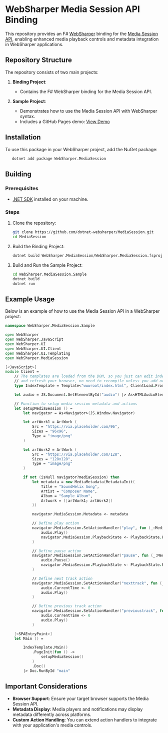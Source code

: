 # WebSharper Media Session API Binding

This repository provides an F# [WebSharper](https://websharper.com/) binding for the [Media Session API](https://developer.mozilla.org/en-US/docs/Web/API/Media_Session_API), enabling enhanced media playback controls and metadata integration in WebSharper applications.

## Repository Structure

The repository consists of two main projects:

1. **Binding Project**:

   - Contains the F# WebSharper binding for the Media Session API.

2. **Sample Project**:
   - Demonstrates how to use the Media Session API with WebSharper syntax.
   - Includes a GitHub Pages demo: [View Demo](https://dotnet-websharper.github.io/MediaSession/)

## Installation

To use this package in your WebSharper project, add the NuGet package:

```bash
   dotnet add package WebSharper.MediaSession
```

## Building

### Prerequisites

- [.NET SDK](https://dotnet.microsoft.com/download) installed on your machine.

### Steps

1. Clone the repository:

   ```bash
   git clone https://github.com/dotnet-websharper/MediaSession.git
   cd MediaSession
   ```

2. Build the Binding Project:

   ```bash
   dotnet build WebSharper.MediaSession/WebSharper.MediaSession.fsproj
   ```

3. Build and Run the Sample Project:

   ```bash
   cd WebSharper.MediaSession.Sample
   dotnet build
   dotnet run
   ```

## Example Usage

Below is an example of how to use the Media Session API in a WebSharper project:

```fsharp
namespace WebSharper.MediaSession.Sample

open WebSharper
open WebSharper.JavaScript
open WebSharper.UI
open WebSharper.UI.Client
open WebSharper.UI.Templating
open WebSharper.MediaSession

[<JavaScript>]
module Client =
    // The templates are loaded from the DOM, so you just can edit index.html
    // and refresh your browser, no need to recompile unless you add or remove holes.
    type IndexTemplate = Template<"wwwroot/index.html", ClientLoad.FromDocument>

    let audio = JS.Document.GetElementById("audio") |> As<HTMLAudioElement>

    // Function to setup media session metadata and actions
    let setupMediaSession () =
        let navigator = As<Navigator>(JS.Window.Navigator)

        let artWork1 = ArtWork (
            Src = "https://via.placeholder.com/96",
            Sizes = "96x96",
            Type = "image/png"
        )

        let artWork2 = ArtWork (
            Src = "https://via.placeholder.com/128",
            Sizes = "128x128",
            Type = "image/png"
        )

        if not (isNull navigator?mediaSession) then
            let metadata = new MediaMetadata(MetadataInit(
                Title = "SoundHelix Song",
                Artist = "Composer Name",
                Album = "Sample Album",
                Artwork = [|artWork1; artWork2|]
            ))

            navigator.MediaSession.Metadata <- metadata

            // Define play action
            navigator.MediaSession.SetActionHandler("play", fun (_:MediaSessionActionDetails) ->
                audio.Play()
                navigator.MediaSession.PlaybackState <- PlaybackState.Playing
            )

            // Define pause action
            navigator.MediaSession.SetActionHandler("pause", fun (_:MediaSessionActionDetails) ->
                audio.Pause()
                navigator.MediaSession.PlaybackState <- PlaybackState.Paused
            )

            // Define next track action
            navigator.MediaSession.SetActionHandler("nexttrack", fun (_:MediaSessionActionDetails) ->
                audio.CurrentTime <- 0
                audio.Play()
            )

            // Define previous track action
            navigator.MediaSession.SetActionHandler("previoustrack", fun (_:MediaSessionActionDetails) ->
                audio.CurrentTime <- 0
                audio.Play()
            )

    [<SPAEntryPoint>]
    let Main () =

        IndexTemplate.Main()
            .PageInit(fun () ->
                setupMediaSession()
            )
            .Doc()
        |> Doc.RunById "main"
```

## Important Considerations

- **Browser Support**: Ensure your target browser supports the Media Session API.
- **Metadata Display**: Media players and notifications may display metadata differently across platforms.
- **Custom Action Handling**: You can extend action handlers to integrate with your application's media controls.
